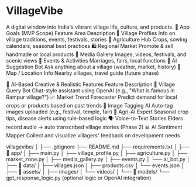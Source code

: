 # VillageVibe
A digital window into India's vibrant village life, culture, and products.
🎯 App Goals (MVP Scope)
Feature Area	Description
🏡 Village Profiles	Info on village traditions, events, festivals, stories
🌱 Agriculture Hub	Crops, sowing calendars, seasonal best practices
🛍️ Regional Market	Promote & sell handmade or local products
📸 Media Gallery	Images, videos, festivals, and scenic views
📅 Events & Activities	Marriages, fairs, local functions
🧠 AI Suggestion Bot	Ask anything about a village (weather, market, history)
📍 Map / Location Info	Nearby villages, travel guide (future phase)

🤖 AI-Based Creative & Realistic Features
Feature	Description
🧠 Village Query Bot	Chat-style assistant using OpenAI (e.g., "What is famous in Rampur village?")
📈 Market Trend Forecaster	Predict demand for local crops or products based on past trends
📸 Image Tagging AI	Auto-tag images uploaded (e.g., festival, temple, fair)
🌾 Agri-AI Expert	Seasonal crop tips, disease alerts using rule-based logic
🗣️ Voice-to-Text Stories	Elders record audio → auto transcribed village stories (Phase 2)
📊 AI Sentiment Mapper	Collect and visualize villagers' feedback on development needs

villagevibe/
│
├── .gitignore
├── README.md
├── requirements.txt
│
├── 📁 app/
│   ├── main.py
│   ├── village_profile.py
│   ├── agriculture.py
│   ├── market_zone.py
│   ├── media_gallery.py
│   ├── events.py
│   └── ai_bot.py
│
├── 📁 data/
│   ├── villages.json
│   ├── products.csv
│   └── events.json
│
├── 📁 assets/
│   ├── images/
│   └── videos/
│
└── 📁 models/
    └── gpt_response_logic.py  (optional logic or OpenAI integration)
